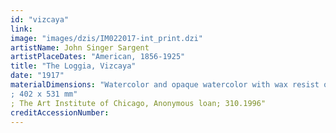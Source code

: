 ```yaml
---
id: "vizcaya"
link: 
image: "images/dzis/IM022017-int_print.dzi"
artistName: John Singer Sargent
artistPlaceDates: "American, 1856-1925"
title: "The Loggia, Vizcaya"
date: "1917"
materialDimensions: "Watercolor and opaque watercolor with wax resist over graphite on wove paper
; 402 x 531 mm"
; The Art Institute of Chicago, Anonymous loan; 310.1996"
creditAccessionNumber: 
---
```



